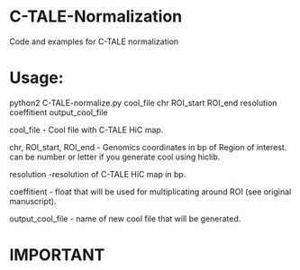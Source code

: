 # C-TALE-Normalization
Code and examples for C-TALE normalization
# Usage:
python2 C-TALE-normalize.py cool_file chr ROI_start ROI_end resolution coeffitient output_cool_file


cool_file - Cool file with C-TALE HiC map.

chr, ROI_start, ROI_end - Genomics coordinates in bp of Region of interest. <chr> can be number or letter if you generate cool using hiclib.

resolution -resolution of C-TALE HiC map in bp.

coeffitient - float that will be used for multiplicating around ROI (see original manuscript).

output_cool_file - name of new cool file that will be generated.

# IMPORTANT
